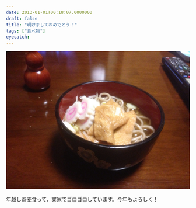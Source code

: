 ```yaml
---
date: 2013-01-01T00:18:07.0000000
draft: false
title: "明けましておめでとう！"
tags: ["食べ物"]
eyecatch: 
---
```

<p><span itemscope itemtype="http://schema.org/Photograph"><img src="20130101001654.jpg" alt="f:id:daruyanagi:20130101001654j:plain" title="f:id:daruyanagi:20130101001654j:plain" class="hatena-fotolife" itemprop="image"></span></p><p>年越し蕎麦食って、実家でゴロゴロしています。今年もよろしく！</p>

